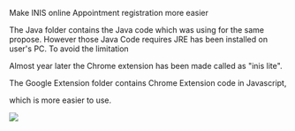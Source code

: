 Make INIS online Appointment registration more easier


The Java folder contains the Java code which was using for the same propose.
However those Java Code requires JRE has been installed on user's PC. To avoid the limitation 

Almost year later the Chrome extension has been made called as "inis lite".

The Google Extension folder contains Chrome Extension code in Javascript,

which is more easier to use.   







<img src="http://i64.tinypic.com/11lh9ib.png">